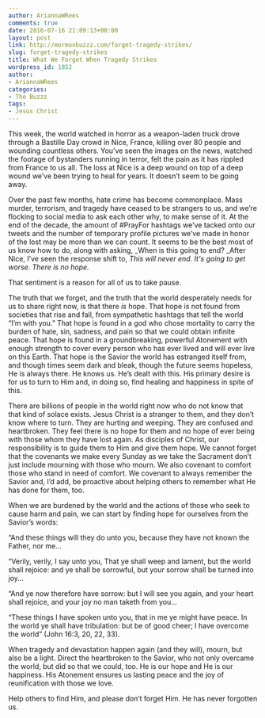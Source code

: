 ```yaml
---
author: AriannaWRees
comments: true
date: 2016-07-16 21:09:13+00:00
layout: post
link: http://mormonbuzzz.com/forget-tragedy-strikes/
slug: forget-tragedy-strikes
title: What We Forget When Tragedy Strikes
wordpress_id: 1852
author:
- AriannaWRees
categories:
- The Buzzz
tags:
- Jesus Christ
---
```


This week, the world watched in horror as a weapon-laden truck drove through a Bastille Day crowd in Nice, France, killing over 80 people and wounding countless others. You’ve seen the images on the news, watched the footage of bystanders running in terror, felt the pain as it has rippled from France to us all. The loss at Nice is a deep wound on top of a deep wound we’ve been trying to heal for years. It doesn’t seem to be going away.





Over the past few months, hate crime has become commonplace. Mass murder, terrorism, and tragedy have ceased to be strangers to us, and we’re flocking to social media to ask each other why, to make sense of it. At the end of the decade, the amount of #PrayFor hashtags we’ve tacked onto our tweets and the number of temporary profile pictures we’ve made in honor of the lost may be more than we can count. It seems to be the best most of us know how to do, along with asking, _When is this going to end? _After Nice, I’ve seen the response shift to, _This will never end. It's going to get worse. There is no hope._





That sentiment is a reason for all of us to take pause.





The truth that we forget, and the truth that the world desperately needs for us to share right now, is that there _is_ hope. That hope is not found from societies that rise and fall, from sympathetic hashtags that tell the world “I’m with you.” That hope is found in a god who chose mortality to carry the burden of hate, sin, sadness, and pain so that we could obtain infinite peace. That hope is found in a groundbreaking, powerful Atonement with enough strength to cover every person who has ever lived and will ever live on this Earth. That hope is the Savior the world has estranged itself from, and though times seem dark and bleak, though the future seems hopeless, He is always there. He knows us. He’s dealt with this. His primary desire is for us to turn to Him and, in doing so, find healing and happiness in spite of this.





There are billions of people in the world right now who do not know that that kind of solace exists. Jesus Christ is a stranger to them, and they don’t know where to turn. They are hurting and weeping. They are confused and heartbroken. They feel there is no hope for them and no hope of ever being with those whom they have lost again. As disciples of Christ, our responsibility is to guide them to Him and give them hope. We cannot forget that the covenants we make every Sunday as we take the Sacrament don’t just include mourning with those who mourn. We also covenant to comfort those who stand in need of comfort. We covenant to always remember the Savior and, I’d add, be proactive about helping others to remember what He has done for them, too.





When we are burdened by the world and the actions of those who seek to cause harm and pain, we can start by finding hope for ourselves from the Savior’s words: 




“And these things will they do unto you, because they have not known the Father, nor me...





“Verily, verily, I say unto you, That ye shall weep and lament, but the world shall rejoice: and ye shall be sorrowful, but your sorrow shall be turned into joy...





“And ye now therefore have sorrow: but I will see you again, and your heart shall rejoice, and your joy no man taketh from you...





“These things I have spoken unto you, that in me ye might have peace. In the world ye shall have tribulation: but be of good cheer; I have overcome the world” (John 16:3, 20, 22, 33). 





When tragedy and devastation happen again (and they will), mourn, but also be a light. Direct the heartbroken to the Savior, who not only overcame the world, but did so that we could, too. He is our hope and He is our happiness. His Atonement ensures us lasting peace and the joy of reunification with those we love. 





Help others to find Him, and please don’t forget Him. He has never forgotten us. 
